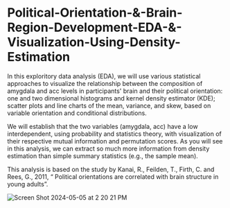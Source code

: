 # Political-Orientation-&-Brain-Region-Development-EDA-&-Visualization-Using-Density-Estimation

In this exploritory data analysis (EDA), we will use various statistical approaches to visualize the relationship between the composition of amygdala and acc levels in participants' brain and their political orientation:  one and two dimensional histograms and kernel density estimator (KDE); 
scatter plots and line charts of the mean, variance, and skew, based on variable orientation and conditional distributions.  

We will establish that the two variables (amygdala, acc) have a low interdependent, using probability and statistics theory,  with visualization of their respective mutual information and permutation scores. As you will see in this analysis, we can extract so much more information from density estimation than simple summary statistics (e.g., the sample mean).

This analysis is based on the study by Kanai, R., Feilden, T., Firth, C. and Rees, G., 2011, “ Political orientations are correlated with brain structure in young adults”. 

![Screen Shot 2024-05-05 at 2 20 21 PM](https://github.com/catherman/Political-Views-and-Brain-Development-Statistical-Analysis-and-Viz-Using-Density-Estimation/assets/43255276/5efec4b2-5a1e-4643-be89-7f72fdb73ec2)
